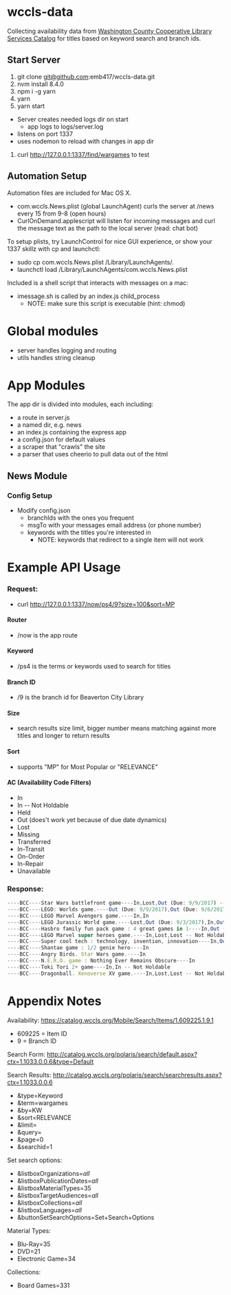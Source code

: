 # wccls-data

Collecting availability data from [Washington County Cooperative Library Services Catalog](https://catalog.wccls.org/) for titles based on keyword search and branch ids.

## Start Server

1. git clone git@github.com:emb417/wccls-data.git
1. nvm install 8.4.0
1. npm i -g yarn
1. yarn
1. yarn start
  * Server creates needed logs dir on start
    * app logs to logs/server.log
  * listens on port 1337
  * uses nodemon to reload with changes in app dir 
1. curl http://127.0.0.1:1337/find/wargames to test

## Automation Setup
Automation files are included for Mac OS X.
* com.wccls.News.plist (global LaunchAgent) curls the server at /news every 15 from 9-8 (open hours)
* CurlOnDemand.applescript will listen for incoming messages and curl the message text as the path to the local server (read: chat bot)

To setup plists, try LaunchControl for nice GUI experience, or show your 1337 skillz with cp and launchctl:
* sudo cp com.wccls.News.plist /Library/LaunchAgents/.
* launchctl load /Library/LaunchAgents/com.wccls.News.plist

Included is a shell script that interacts with messages on a mac:
* imessage.sh is called by an index.js child_process
  * NOTE: make sure this script is executable (hint: chmod)

# Global modules
* server handles logging and routing
* utils handles string cleanup

# App Modules
The app dir is divided into modules, each including:
* a route in server.js
* a named dir, e.g. news
* an index.js containing the express app
* a config.json for default values
* a scraper that "crawls" the site
* a parser that uses cheerio to pull data out of the html

## News Module
  
### Config Setup
* Modify config.json 
  * branchIds with the ones you frequent
  * msgTo with your messages email address (or phone number)
  * keywords with the titles you're interested in
    * NOTE: keywords that redirect to a single item will not work

# Example API Usage

### Request:
* curl http://127.0.0.1:1337/now/ps4/9?size=100&sort=MP

#### Router
* /now is the app route

#### Keyword
* /ps4 is the terms or keywords used to search for titles

#### Branch ID
* /9 is the branch id for Beaverton City Library

#### Size
* search results size limit, bigger number means matching against more titles and longer to return results

#### Sort
* supports "MP" for Most Popular or "RELEVANCE"

#### AC (Availability Code Filters)
* In
* In -- Not Holdable
* Held
* Out (does't work yet because of due date dynamics)
* Lost
* Missing
* Transferred
* In-Transit
* On-Order
* In-Repair
* Unavailable

### Response:
```javascript
----BCC----Star Wars battlefront game----In,Lost,Out (Due: 9/9/2017) -- Not Holdable
----BCC----LEGO: Worlds game.----Out (Due: 9/9/2017),Out (Due: 9/6/2017),Out (Due: 9/9/2017) -- Not Holdable,Out (Due: 8/22/2017) -- Not Holdable,In
----BCC----LEGO Marvel Avengers game.----In,In
----BCC----LEGO Jurassic World game.----Lost,Out (Due: 9/3/2017),In,Out (Due: 9/6/2017),Lost -- Not Holdable
----BCC----Hasbro family fun pack game : 4 great games in 1----In,Out (Due: 8/31/2017)
----BCC----LEGO Marvel super heroes game.----In,Lost,Lost -- Not Holdable
----BCC----Super cool tech : technology, invention, innovation----In,Out (Due: 9/18/2017)
----BCC----Shantae game : 1/2 genie hero----In
----BCC----Angry Birds. Star Wars game.----In
----BCC----N.E.R.O. game : Nothing Ever Remains Obscure----In
----BCC----Toki Tori 2+ game----In,In -- Not Holdable
----BCC----Dragonball. Xenoverse XV game.----In,Lost,Lost -- Not Holdable,Lost,Lost -- Not Holdable
```

# Appendix Notes

Availability:
https://catalog.wccls.org/Mobile/Search/Items/1.609225.1.9.1

* 609225 = Item ID
* 9 = Branch ID

Search Form: http://catalog.wccls.org/polaris/search/default.aspx?ctx=1.1033.0.0.6&type=Default

Search Results: http://catalog.wccls.org/polaris/search/searchresults.aspx?ctx=1.1033.0.0.6
* &type=Keyword
* &term=wargames
* &by=KW
* &sort=RELEVANCE
* &limit=
* &query=
* &page=0
* &searchid=1

Set search options:  
* &listboxOrganizations=_all_
* &listboxPublicationDates=_all_
* &listboxMaterialTypes=35
* &listboxTargetAudiences=_all_
* &listboxCollections=_all_
* &listboxLanguages=_all_
* &buttonSetSearchOptions=Set+Search+Options

Material Types:
* Blu-Ray=35
* DVD=21
* Electronic Game=34

Collections:
* Board Games=331
